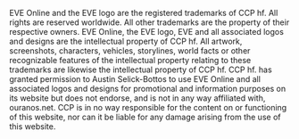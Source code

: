 EVE Online and the EVE logo are the registered trademarks of CCP hf. All rights
are reserved worldwide. All other trademarks are the property of their
respective owners. EVE Online, the EVE logo, EVE and all associated logos and
designs are the intellectual property of CCP hf. All artwork, screenshots,
characters, vehicles, storylines, world facts or other recognizable features of
the intellectual property relating to these trademarks are likewise the
intellectual property of CCP hf. CCP hf. has granted permission to
Austin Selick-Bottos to use EVE Online and all associated logos and designs for
promotional and information purposes on its website but does not endorse, and
is not in any way affiliated with, ouranos.net. CCP is in no way responsible
for the content on or functioning of this website, nor can it be liable for any
damage arising from the use of this website.
